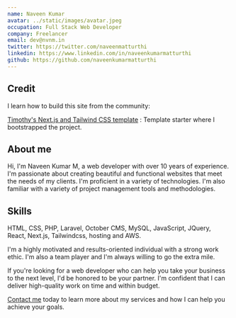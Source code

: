 ```yaml
---
name: Naveen Kumar
avatar: ../static/images/avatar.jpeg
occupation: Full Stack Web Developer
company: Freelancer
email: dev@nvnm.in
twitter: https://twitter.com/naveenmatturthi
linkedin: https://www.linkedin.com/in/naveenkumarmatturthi
github: https://github.com/naveenkumarmatturthi
---
```


## Credit

I learn how to build this site from the community:

[Timothy's Next.js and Tailwind CSS template](https://nextjs.org/) : Template starter where I bootstrapped the project.

## About me

Hi, I'm Naveen Kumar M, a web developer with over 10 years of experience. I'm passionate about creating beautiful and functional websites that meet the needs of my clients. I'm proficient in a variety of technologies. I'm also familiar with a variety of project management tools and methodologies.

## Skills

HTML, CSS, PHP, Laravel, October CMS, MySQL, JavaScript, JQuery, React, Next.js, Tailwindcss, hosting and AWS.

I'm a highly motivated and results-oriented individual with a strong work ethic. I'm also a team player and I'm always willing to go the extra mile.

If you're looking for a web developer who can help you take your business to the next level, I'd be honored to be your partner. I'm confident that I can deliver high-quality work on time and within budget.

[Contact me](mailto:dev@nvnm.in) today to learn more about my services and how I can help you achieve your goals.
